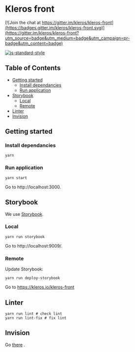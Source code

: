# Kleros front

[![Join the chat at https://gitter.im/kleros/kleros-front](https://badges.gitter.im/kleros/kleros-front.svg)](https://gitter.im/kleros/kleros-front?utm_source=badge&utm_medium=badge&utm_campaign=pr-badge&utm_content=badge)

[![js-standard-style](https://cdn.rawgit.com/feross/standard/master/badge.svg)](https://github.com/feross/standard)

## Table of Contents

* [Getting started](#getting-started)
  * [Install dependancies](#install-dependancies)
  * [Run application](#install-dependancies)
* [Storybook](#storybook)
  * [Local](#local)
  * [Remote](#remote)
* [Linter](#linter)
* [Invision](#invision)

## Getting started

### Install dependancies

```
yarn
```

### Run application

```
yarn start
```

Go to http://localhost:3000.

## Storybook

We use [Storybook](https://storybook.js.org/).

### Local

```
yarn run storybook
```

Go to http://localhost:9009/.

### Remote

Update Storybook:
```
yarn run deploy-storybook
```

Go to https://kleros.io/kleros-front

## Linter

```
yarn run lint # check lint
yarn run lint-fix # fix lint
```

## Invision

Go [there](https://projects.invisionapp.com/share/SRDBNEDE7#/screens/252442857) .
